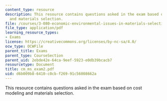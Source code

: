 ```yaml
---
content_type: resource
description: This resource contains questions asked in the exam based on cost modeling
  and materials selection.
file: /courses/3-080-economic-environmental-issues-in-materials-selection-fall-2005/d6b009b86410c0cbf26991c56008662a_cm_ms_exam2.pdf
file_type: application/pdf
learning_resource_types:
- Exams
license: https://creativecommons.org/licenses/by-nc-sa/4.0/
ocw_type: OCWFile
parent_title: Exams
parent_type: CourseSection
parent_uid: 2ebde42e-64ca-9eef-5923-e0db39bcacb7
resourcetype: Document
title: cm_ms_exam2.pdf
uid: d6b009b8-6410-c0cb-f269-91c56008662a
---
```

This resource contains questions asked in the exam based on cost modeling and materials selection.